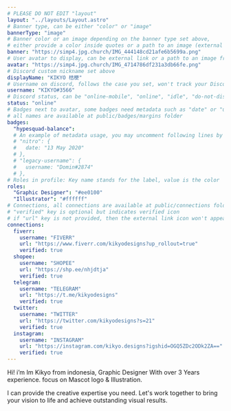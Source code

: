 ```yaml
---
# PLEASE DO NOT EDIT "layout"
layout: "../layouts/Layout.astro"
# Banner type, can be either "color" or "image"
bannerType: "image"
# Banner color or an image depending on the banner type set above,
# either provide a color inside quotes or a path to an image (external links are supported)
banner: "https://simp4.jpg.church/IMG_444148cd21afe6b5699a.png"
# User avatar to display, can be external link or a path to an image from public folder
avatar: "https://simp4.jpg.church/IMG_4714786df231a3db66fe.png"
# Discord custom nickname set above
displayName: "KIKYO 桔梗"
# Username on discord, follows the case you set, won't track your Discord account e.g. "Domin#2874" or "dominnya"
username: "KIKYO#3566"
# Discord status, can be "online-mobile", "online", "idle", "do-not-disturb", "invisible" or "streaming"
status: "online"
# Badges next to avatar, some badges need metadata such as "date" or "username"
# all names are available at public/badges/margins folder
badges:
  "hypesquad-balance":
  # An example of metadata usage, you may uncomment following lines by removing "#":
  # "nitro": {
  #   date: "13 May 2020"
  # },
  # "legacy-username": {
  #   username: "Domin#2874"
  # },
# Roles in profile: Key name stands for the label, value is the color
roles:
  "Graphic Designer": "#ee0100"
  "Illustrator": "#ffffff"
# Connections, all connections are available at public/connections folder
# "verified" key is optional but indicates verified icon
# if "url" key is not provided, then the external link icon won't appear
connections:
  fiverr:
    username: "FIVERR"
    url: "https://www.fiverr.com/kikyodesigns?up_rollout=true"
    verified: true
  shopee:
    username: "SHOPEE"
    url: "https://shp.ee/nhjdtja"
    verified: true
  telegram:
    username: "TELEGRAM"
    url: "https://t.me/kikyodesigns"
    verified: true
  twitter:
    username: "TWITTER"
    url: "https://twitter.com/kikyodesigns?s=21"
    verified: true
  instagram:
    username: "INSTAGRAM"
    url: "https://instagram.com/kikyo.designs?igshid=OGQ5ZDc2ODk2ZA=="
    verified: true
---
```


<!-- Your About Me section -->

Hi! i’m Im Kikyo from indonesia, Graphic Designer With over 3 Years experience. focus on Mascot logo & Illustration.

I can provide the creative expertise you need. Let's work together to bring your vision to life and achieve outstanding visual results.
